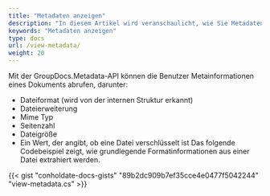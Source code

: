 ```yaml
---
title: "Metadaten anzeigen"
description: "In diesem Artikel wird veranschaulicht, wie Sie Metadateninformationen eines Dokuments anzeigen."
keywords: "Metadaten anzeigen"
type: docs
url: /view-metadata/
weight: 20
---
```


Mit der GroupDocs.Metadata-API können die Benutzer Metainformationen eines Dokuments abrufen, darunter:

- Dateiformat (wird von der internen Struktur erkannt)
- Dateierweiterung
- Mime Typ
- Seitenzahl
- Dateigröße
- Ein Wert, der angibt, ob eine Datei verschlüsselt ist
Das folgende Codebeispiel zeigt, wie grundlegende Formatinformationen aus einer Datei extrahiert werden.

{{< gist "conholdate-docs-gists" "89b2dc909b7ef35cce4e0477f5042244" "view-metadata.cs" >}}


